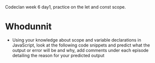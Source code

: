 Codeclan week 6 day1, practice on the let and const scope.

# Whodunnit

- Using your knowledge about scope and variable declarations in JavaScript, look at the following code snippets and predict what the output or error will be and why, add comments under each episode detailing the reason for your predicted output

